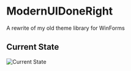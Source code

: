 # ModernUIDoneRight
A rewrite of my old theme library for WinForms


## Current State
![Current State](https://i.imgur.com/EAcilGP.png "Image")
